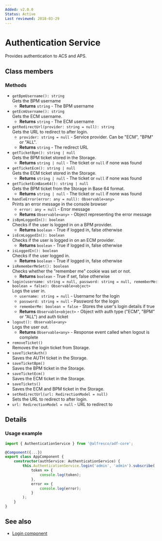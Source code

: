 ```yaml
---
Added: v2.0.0
Status: Active
Last reviewed: 2018-03-29
---
```


# Authentication Service

Provides authentication to ACS and APS.

## Class members

### Methods

-   `getBpmUsername(): string`<br/>
    Gets the BPM username
    -   **Returns** `string` - The BPM username
-   `getEcmUsername(): string`<br/>
    Gets the ECM username.
    -   **Returns** `string` - The ECM username
-   `getRedirectUrl(provider: string = null): string`<br/>
    Gets the URL to redirect to after login.
    -   `provider: string = null` -  Service provider. Can be "ECM", "BPM" or "ALL".
    -   **Returns** `string` - The redirect URL
-   `getTicketBpm(): string | null`<br/>
    Gets the BPM ticket stored in the Storage.
    -   **Returns** `string | null` - The ticket or `null` if none was found
-   `getTicketEcm(): string | null`<br/>
    Gets the ECM ticket stored in the Storage.
    -   **Returns** `string | null` - The ticket or `null` if none was found
-   `getTicketEcmBase64(): string | null`<br/>
    Gets the BPM ticket from the Storage in Base 64 format.
    -   **Returns** `string | null` - The ticket or `null` if none was found
-   `handleError(error: any = null): Observable<any>`<br/>
    Prints an error message in the console browser
    -   `error: any = null` -  Error message
    -   **Returns** `Observable<any>` - Object representing the error message
-   `isBpmLoggedIn(): boolean`<br/>
    Checks if the user is logged in on a BPM provider.
    -   **Returns** `boolean` - True if logged in, false otherwise
-   `isEcmLoggedIn(): boolean`<br/>
    Checks if the user is logged in on an ECM provider.
    -   **Returns** `boolean` - True if logged in, false otherwise
-   `isLoggedIn(): boolean`<br/>
    Checks if the user logged in.
    -   **Returns** `boolean` - True if logged in, false otherwise
-   `isRememberMeSet(): boolean`<br/>
    Checks whether the "remember me" cookie was set or not.
    -   **Returns** `boolean` - True if set, false otherwise
-   `login(username: string = null, password: string = null, rememberMe: boolean = false): Observable<object>`<br/>
    Logs the user in.
    -   `username: string = null` -  Username for the login
    -   `password: string = null` -  Password for the login
    -   `rememberMe: boolean = false` -  Stores the user's login details if true
    -   **Returns** `Observable<object>` - Object with auth type ("ECM", "BPM" or "ALL") and auth ticket
-   `logout(): Observable<any>`<br/>
    Logs the user out.
    -   **Returns** `Observable<any>` - Response event called when logout is complete
-   `removeTicket()`<br/>
    Removes the login ticket from Storage.
-   `saveTicketAuth()`<br/>
    Saves the AUTH ticket in the Storage.
-   `saveTicketBpm()`<br/>
    Saves the BPM ticket in the Storage.
-   `saveTicketEcm()`<br/>
    Saves the ECM ticket in the Storage.
-   `saveTickets()`<br/>
    Saves the ECM and BPM ticket in the Storage.
-   `setRedirectUrl(url: RedirectionModel = null)`<br/>
    Sets the URL to redirect to after login.
-   `url: RedirectionModel = null` -  URL to redirect to

## Details

### Usage example

```ts
import { AuthenticationService } from '@alfresco/adf-core';

@Component({...})
export class AppComponent {
    constructor(authService: AuthenticationService) {
        this.AuthenticationService.login('admin', 'admin').subscribe(
            token => {
                console.log(token);
            },
            error => {
                console.log(error);
            }
        );
    }
}
```

## See also

-   [Login component](login.component.md)
